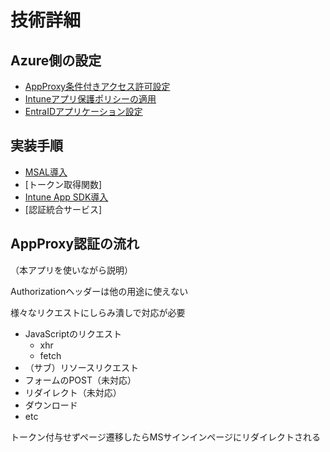 # 技術詳細

## Azure側の設定

- [AppProxy条件付きアクセス許可設定](./proxy_ca_grant.md)
- [Intuneアプリ保護ポリシーの適用](./intune-app-protection-policy.md)
- [EntraIDアプリケーション設定](./entra-id-app.md)

## 実装手順

- [MSAL導入](./msal.md)
- [トークン取得関数]
- [Intune App SDK導入](./intune-sdk.md)
- [認証統合サービス]

## AppProxy認証の流れ

（本アプリを使いながら説明）

Authorizationヘッダーは他の用途に使えない

様々なリクエストにしらみ潰しで対応が必要

- JavaScriptのリクエスト
  - xhr
  - fetch
- （サブ）リソースリクエスト
- フォームのPOST（未対応）
- リダイレクト（未対応）
- ダウンロード
- etc

トークン付与せずページ遷移したらMSサインインページにリダイレクトされる
